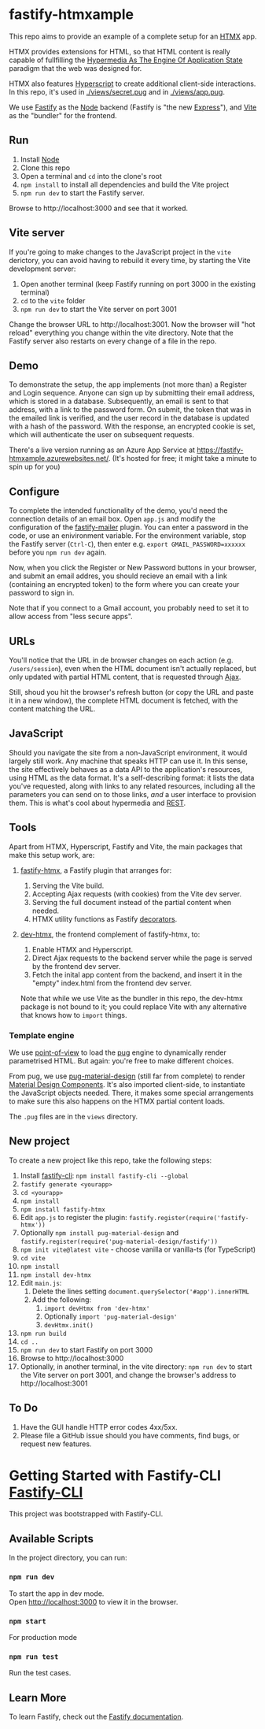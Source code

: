 # fastify-htmxample

This repo aims to provide an example of a complete setup for an
[HTMX](https://htmx.org) app.

HTMX provides extensions for HTML, so that HTML content is really capable of
fullfilling the [Hypermedia As The Engine Of Application
State](https://en.wikipedia.org/wiki/HATEOAS) paradigm that the web was designed
for.

HTMX also features [Hyperscript]() to create additional client-side
interactions. In this repo, it's used in
[./views/secret.pug](./views/secret.pug) and in
[./views/app.pug](./views/app.pug).

We use [Fastify](https://www.fastify.io) as the [Node](https://nodejs.org)
backend (Fastify is "the new [Express](https://expressjs.com/)"), and
[Vite](https://vitejs.dev) as the "bundler" for the frontend.

## Run
1. Install [Node](https://nodejs.org)
1. Clone this repo
1. Open a terminal and `cd` into the clone's root
1. `npm install` to install all dependencies and build the Vite project
1. `npm run dev` to start the Fastify server.

Browse to http://localhost:3000 and see that it worked.

## Vite server
If you're going to make changes to the JavaScript project in the `vite`
derictory, you can avoid having to rebuild it every time, by starting the Vite
development server:
1. Open another terminal (keep Fastify running on port 3000 in the existing
   terminal)
1. `cd` to the `vite` folder
1. `npm run dev` to start the Vite server on port 3001

Change the browser URL to http://localhost:3001. Now the browser will "hot
reload" everything you change within the vite directory. Note that the Fastify
server also restarts on every change of a file in the repo.

## Demo
To demonstrate the setup, the app implements (not more than) a Register and
Login sequence. Anyone can sign up by submitting their email address, which is
stored in a database. Subsequently, an email is sent to that address, with a
link to the password form. On submit, the token that was in the emailed link is
verified, and the user record in the database is updated with a hash of the
password. With the response, an encrypted cookie is set, which will authenticate
the user on subsequent requests.

There's a live version running as an Azure App Service at
https://fastify-htmxample.azurewebsites.net/. (It's hosted for free; it might
take a minute to spin up for you)

## Configure
To complete the intended functionality of the demo, you'd need the connection
details of an email box. Open `app.js` and modify the configuration of the
[fastify-mailer](https://github.com/coopflow/fastify-mailer) plugin. You can
enter a password in the code, or use an enivironment variable. For the
environment variable, stop the Fastify server (`Ctrl-C`), then enter e.g.
`export GMAIL_PASSWORD=xxxxxx` before you `npm run dev` again.

Now, when you click the Register or New Password buttons in your browser, and
submit an email addres, you should recieve an email with a link (containing an
encrypted token) to the form where you can create your password to sign in.

Note that if you connect to a Gmail account, you probably need to set it to
allow access from "less secure apps".

## URLs

You'll notice that the URL in de browser changes on each action (e.g.
`/users/session`), even when the HTML document isn't actually replaced, but only
updated with partial HTML content, that is requested through
[Ajax](https://developer.mozilla.org/en-US/docs/Web/Guide/AJAX).

Still, shoud you hit the browser's refresh button (or copy the URL and paste it
in a new window), the complete HTML document is fetched, with the content
matching the URL.

## JavaScript
Should you navigate the site from a non-JavaScript environment, it would largely
still work. Any machine that speaks HTTP can use it. In this sense, the site
effectively behaves as a data API to the application's resources, using HTML as
the data format. It's a self-describing format: it lists the data you've
requested, along with links to any related resources, including all the
parameters you can send on to those links, _and_ a user interface to provision
them. This is what's cool about hypermedia and
[REST](https://en.wikipedia.org/wiki/Representational_state_transfer).

## Tools
Apart from HTMX, Hyperscript, Fastify and Vite, the main packages that make this
setup work, are:
1. [fastify-htmx](https://github.com/wscherphof/fastify-htmx), a Fastify plugin
   that arranges for:
   1. Serving the Vite build.
   1. Accepting Ajax requests (with cookies) from the Vite dev server.
   1. Serving the full document instead of the partial content when needed.
   1. HTMX utility functions as Fastify
      [decorators](https://www.fastify.io/docs/latest/Reference/Decorators/).
1. [dev-htmx](https://github.com/wscherphof/dev-htmx), the frontend complement
   of fastify-htmx, to:
   1. Enable HTMX and Hyperscript.
   1. Direct Ajax requests to the backend server while the page is served by the
      frontend dev server.
   1. Fetch the inital app content from the backend, and insert it in the
      "empty" index.html from the frontend dev server.

   Note that while we use Vite as the bundler in this repo, the dev-htmx package
   is not bound to it; you could replace Vite with any alternative that knows
   how to `import` things.

### Template engine
We use [point-of-view](https://github.com/fastify/point-of-view) to load the
[pug](https://pugjs.org) engine to dynamically render parametrised HTML. But
again: you're free to make different choices.

From pug, we use
[pug-material-design](https://github.com/wscherphof/pug-material-design) (still
far from complete) to render [Material Design
Components](https://material.io/develop/web). It's also imported client-side, to
instantiate the JavaScript objects needed. There, it makes some special
arrangements to make sure this also happens on the HTMX partial content loads.

The `.pug` files are in the `views` directory.

## New project
To create a new project like this repo, take the following steps:
1. Install [fastify-cli](https://github.com/fastify/fastify-cli): `npm install
   fastify-cli --global`
1. `fastify generate <yourapp>`
1. `cd <yourapp>`
1. `npm install`
1. `npm install fastify-htmx`
1. Edit `app.js` to register the plugin:
   `fastify.register(require('fastify-htmx'))`
1. Optionally `npm install pug-material-design` and
   `fastify.register(require('pug-material-design/fastify'))`
1. `npm init vite@latest vite` - choose vanilla or vanilla-ts (for TypeScript)
1. `cd vite`
1. `npm install`
1. `npm install dev-htmx`
1. Edit `main.js`:
   1. Delete the lines setting `document.querySelector('#app').innerHTML`
   1. Add the following:
      1. `import devHtmx from 'dev-htmx'`
      1. Optionally `import 'pug-material-design'`
      1. `devHtmx.init()`
1. `npm run build`
1. `cd ..`
1. `npm run dev` to start Fastify on port 3000
1. Browse to http://localhost:3000
1. Optionally, in another terminal, in the vite directory: `npm run dev` to
   start the Vite server on port 3001, and change the browser's address to
   http://localhost:3001

## To Do
1. Have the GUI handle HTTP error codes 4xx/5xx.
1. Please file a GitHub issue should you have comments, find bugs, or request
   new features.

# Getting Started with Fastify-CLI [Fastify-CLI](https://www.npmjs.com/package/fastify-cli)
This project was bootstrapped with Fastify-CLI.

## Available Scripts

In the project directory, you can run:

### `npm run dev`

To start the app in dev mode.\
Open [http://localhost:3000](http://localhost:3000) to view it in the browser.

### `npm start`

For production mode

### `npm run test`

Run the test cases.

## Learn More

To learn Fastify, check out the [Fastify
documentation](https://www.fastify.io/docs/latest/).
